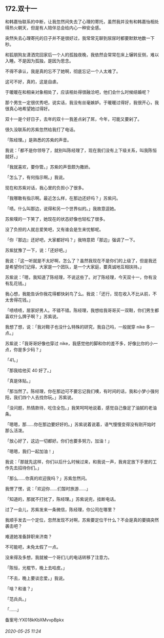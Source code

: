 ## 172.双十一
和韩嘉怡联系的中断，让我忽然间失去了心理的寄托，虽然我并没有和韩嘉怡相处得热火朝天，但是有人陪伴总会给内心一种安全感。


突然失去心理寄托的日子并不是很好过，我常常无聊到尿尿时都要默默地数一下秒。


和狐朋狗友潇洒完回家后一个人的孤独夜晚，我依然会常常在床上辗转反侧，难以入睡。不是因为孤独，是因为思念。


不得不承认，我是真的忘不了她啊，彻底忘记一个人太难了。


这可不好，真的，这是自虐。


于暖暖在和相亲对象相处了，应该相处得很融洽吧，他们会什么时候结婚呢？


那个男生一定很优秀吧，说实话，我没有丝毫嫉妒。于暖暖过得好，我很开心，我很真心地希望她过得好。


双十一是个好日子，去年的双十一我差点剁了屌，今年，可能又要剁了。


很久没联系的苏紫忽然给我打了电话。


「陈经理。」是熟悉的苏紫的声音。


我说：「都不是你领导了，就别叫陈经理了，现在我们没有上下级关系，叫我陈恒就好。」


「我就喜欢，要你管。」苏紫的声音颇为撒娇。


「怎么了，有何指示啊。」我说。


现在和苏紫对话，我心里的负担小了很多。


「我哪敢有指示啊。最近怎么样，在那边还好吗？」苏紫问。


「啧。什么叫那边，说得和另一个世界似的。」我故意逗她。


苏紫噗的一下笑了，她现在的状态好像也轻松了很多。


没了负担的人就总爱笑吧，又有谁会是生来忧郁呢。


「你『那边』还好吧，大家都好吗？」我特意把「那边」强调了一下。


苏紫犹豫了一下，说：「还好吧。」


我说：「这一听就是不太好啊，怎么了？虽然我现在不是你们的上级了，但是我还是希望你们记得，大家是一个团队，是一个大家庭，要真诚地互相扶持。」


苏紫说：「嗯，我知道了陈经理，不说这些了。对了陈经理，今天双十一，你有没有乱花钱。」


我心想，我能告诉你我花得都快剁鸟了么。我说：「还行，现在收入不比从前，不太舍得花钱。」


「啧啧啧，居家好男人。不错不错。陈经理，我想给我哥哥买一双鞋，你们男生都喜欢什么牌子啊？」苏紫说。


我想了想，说：「我对鞋子也没什么特殊的研究，我自己吗，一般就穿 nike 多一点。」


苏紫说：「我哥哥好像也穿过 nike，我感觉他的脚和你的差不多，好像比你的小一点，你是多少码？」


「41。」


「那我给他买 40 好了。」


「真是体贴。」


「那当然了。陈经理，你在那边可不要忘记我们噢，有时间的话，我和小梦小强何阳，我们四个人去找你玩。」苏紫说。


「没问题，热情款待，吃住全包。」我笑呵呵地说着，感觉自己像足了油腻的老油条。


「嗯嗯，那……你在那边要好好的。」苏紫说着说着，语气慢慢变得没有刚开始时那么活泼。


「放心好了，这边一切都好。你们也要多努力，加油！」


「嗯嗯，我们一起加油！」


我说：「那就先这样，你们以后什么时候过来，和我说一声，我肯定放下手里的工作先去招待你们。」


「那么……你真的欢迎我吗？」苏紫忽然问。


我愣了愣，说：「欢迎你……们暂时旅游……」


「知道的，那就不打扰了，陈经理。」苏紫说完，挂断电话。


过了一会儿，苏紫发来一条微信，陈经理，你公司在哪里？


我顺手发去一个定位，忽然发现不对啊，苏紫要定位干什么？不会是真的要搞突然袭击吧？


难道她准备辞职来济南？


不可能吧，未免太假了一点。


没来得及多想，我就被一个哥们儿的电话转移了注意力。


「陈恒，光棍节，晚上去哈皮。」


「不去，晚上要谈恋爱。」我说。


「啥？和谁？」


「范兵兵。」


「……」


备案号:YX018kKbXMvvpBpkx


###### 2020-05-25 11:24
